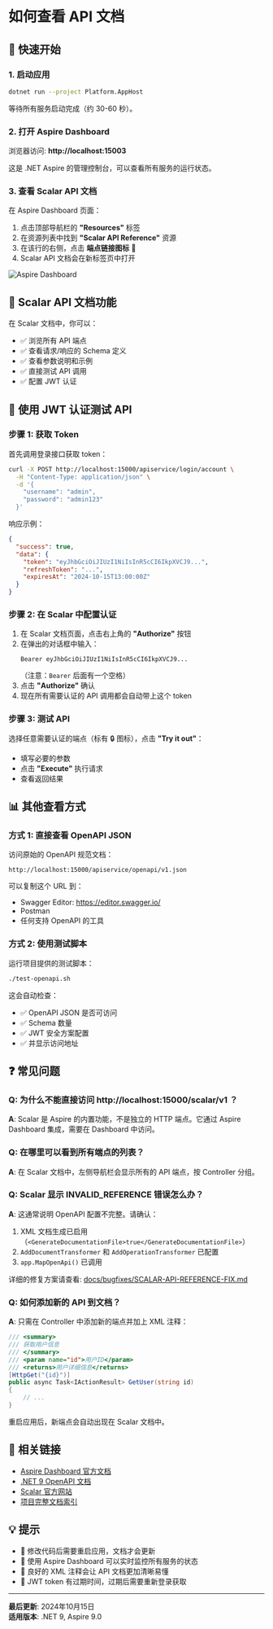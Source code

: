# 如何查看 API 文档

## 🚀 快速开始

### 1. 启动应用

```bash
dotnet run --project Platform.AppHost
```

等待所有服务启动完成（约 30-60 秒）。

### 2. 打开 Aspire Dashboard

浏览器访问: **http://localhost:15003**

这是 .NET Aspire 的管理控制台，可以查看所有服务的运行状态。

### 3. 查看 Scalar API 文档

在 Aspire Dashboard 页面：

1. 点击顶部导航栏的 **"Resources"** 标签
2. 在资源列表中找到 **"Scalar API Reference"** 资源
3. 在该行的右侧，点击 **端点链接图标** 🔗
4. Scalar API 文档会在新标签页中打开

![Aspire Dashboard](https://learn.microsoft.com/en-us/dotnet/aspire/media/fundamentals/app-host-resources.png)

## 📖 Scalar API 文档功能

在 Scalar 文档中，你可以：

- ✅ 浏览所有 API 端点
- ✅ 查看请求/响应的 Schema 定义
- ✅ 查看参数说明和示例
- ✅ 直接测试 API 调用
- ✅ 配置 JWT 认证

## 🔐 使用 JWT 认证测试 API

### 步骤 1: 获取 Token

首先调用登录接口获取 token：

```bash
curl -X POST http://localhost:15000/apiservice/login/account \
  -H "Content-Type: application/json" \
  -d '{
    "username": "admin",
    "password": "admin123"
  }'
```

响应示例：
```json
{
  "success": true,
  "data": {
    "token": "eyJhbGciOiJIUzI1NiIsInR5cCI6IkpXVCJ9...",
    "refreshToken": "...",
    "expiresAt": "2024-10-15T13:00:00Z"
  }
}
```

### 步骤 2: 在 Scalar 中配置认证

1. 在 Scalar 文档页面，点击右上角的 **"Authorize"** 按钮
2. 在弹出的对话框中输入：
   ```
   Bearer eyJhbGciOiJIUzI1NiIsInR5cCI6IkpXVCJ9...
   ```
   （注意：`Bearer` 后面有一个空格）
3. 点击 **"Authorize"** 确认
4. 现在所有需要认证的 API 调用都会自动带上这个 token

### 步骤 3: 测试 API

选择任意需要认证的端点（标有 🔒 图标），点击 **"Try it out"**：
- 填写必要的参数
- 点击 **"Execute"** 执行请求
- 查看返回结果

## 📊 其他查看方式

### 方式 1: 直接查看 OpenAPI JSON

访问原始的 OpenAPI 规范文档：

```
http://localhost:15000/apiservice/openapi/v1.json
```

可以复制这个 URL 到：
- Swagger Editor: https://editor.swagger.io/
- Postman
- 任何支持 OpenAPI 的工具

### 方式 2: 使用测试脚本

运行项目提供的测试脚本：

```bash
./test-openapi.sh
```

这会自动检查：
- ✅ OpenAPI JSON 是否可访问
- ✅ Schema 数量
- ✅ JWT 安全方案配置
- ✅ 并显示访问地址

## ❓ 常见问题

### Q: 为什么不能直接访问 http://localhost:15000/scalar/v1 ？

**A**: Scalar 是 Aspire 的内置功能，不是独立的 HTTP 端点。它通过 Aspire Dashboard 集成，需要在 Dashboard 中访问。

### Q: 在哪里可以看到所有端点的列表？

**A**: 在 Scalar 文档中，左侧导航栏会显示所有的 API 端点，按 Controller 分组。

### Q: Scalar 显示 INVALID_REFERENCE 错误怎么办？

**A**: 这通常说明 OpenAPI 配置不完整。请确认：
1. XML 文档生成已启用（`<GenerateDocumentationFile>true</GenerateDocumentationFile>`）
2. `AddDocumentTransformer` 和 `AddOperationTransformer` 已配置
3. `app.MapOpenApi()` 已调用

详细的修复方案请查看: [docs/bugfixes/SCALAR-API-REFERENCE-FIX.md](docs/bugfixes/SCALAR-API-REFERENCE-FIX.md)

### Q: 如何添加新的 API 到文档？

**A**: 只需在 Controller 中添加新的端点并加上 XML 注释：

```csharp
/// <summary>
/// 获取用户信息
/// </summary>
/// <param name="id">用户ID</param>
/// <returns>用户详细信息</returns>
[HttpGet("{id}")]
public async Task<IActionResult> GetUser(string id)
{
    // ...
}
```

重启应用后，新端点会自动出现在 Scalar 文档中。

## 🔗 相关链接

- [Aspire Dashboard 官方文档](https://learn.microsoft.com/en-us/dotnet/aspire/fundamentals/dashboard)
- [.NET 9 OpenAPI 文档](https://learn.microsoft.com/en-us/aspnet/core/fundamentals/openapi/overview)
- [Scalar 官方网站](https://github.com/scalar/scalar)
- [项目完整文档索引](docs/INDEX.md)

## 💡 提示

- 🔄 修改代码后需要重启应用，文档才会更新
- 🎯 使用 Aspire Dashboard 可以实时监控所有服务的状态
- 📝 良好的 XML 注释会让 API 文档更加清晰易懂
- 🔐 JWT token 有过期时间，过期后需要重新登录获取

---

**最后更新**: 2024年10月15日  
**适用版本**: .NET 9, Aspire 9.0


